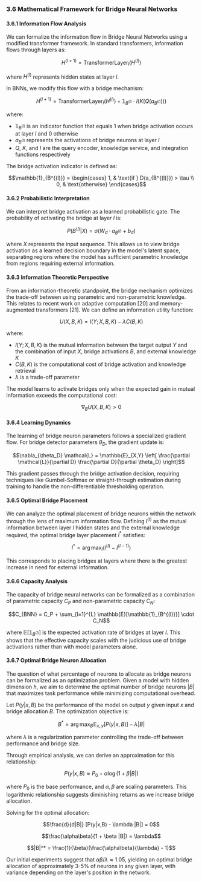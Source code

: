 ### 3.6 Mathematical Framework for Bridge Neural Networks

#### 3.6.1 Information Flow Analysis

We can formalize the information flow in Bridge Neural Networks using a modified transformer framework. In standard transformers, information flows through layers as:

$$H^{(l+1)} = \text{TransformerLayer}_l(H^{(l)})$$

where $H^{(l)}$ represents hidden states at layer $l$. 

In BNNs, we modify this flow with a bridge mechanism:

$$H^{(l+1)} = \text{TransformerLayer}_l(H^{(l)}) + \mathbb{1}_{B^{(l)}} \cdot I(K(Q(a_{B^{(l)}})))$$

where:
- $\mathbb{1}_{B^{(l)}}$ is an indicator function that equals 1 when bridge activation occurs at layer $l$ and 0 otherwise
- $a_{B^{(l)}}$ represents the activations of bridge neurons at layer $l$
- $Q$, $K$, and $I$ are the query encoder, knowledge service, and integration functions respectively

The bridge activation indicator is defined as:

$$\mathbb{1}_{B^{(l)}} = \begin{cases} 
1, & \text{if } D(a_{B^{(l)}}) > \tau \\
0, & \text{otherwise}
\end{cases}$$

#### 3.6.2 Probabilistic Interpretation

We can interpret bridge activation as a learned probabilistic gate. The probability of activating the bridge at layer $l$ is:

$$P(B^{(l)} | X) = \sigma(W_d \cdot a_{B^{(l)}} + b_d)$$

where $X$ represents the input sequence. This allows us to view bridge activation as a learned decision boundary in the model's latent space, separating regions where the model has sufficient parametric knowledge from regions requiring external information.

#### 3.6.3 Information Theoretic Perspective

From an information-theoretic standpoint, the bridge mechanism optimizes the trade-off between using parametric and non-parametric knowledge. This relates to recent work on adaptive computation [20] and memory-augmented transformers [21]. We can define an information utility function:

$$U(X, B, K) = I(Y; X, B, K) - \lambda C(B, K)$$

where:
- $I(Y; X, B, K)$ is the mutual information between the target output $Y$ and the combination of input $X$, bridge activations $B$, and external knowledge $K$
- $C(B, K)$ is the computational cost of bridge activation and knowledge retrieval
- $\lambda$ is a trade-off parameter

The model learns to activate bridges only when the expected gain in mutual information exceeds the computational cost:

$$\nabla_B U(X, B, K) > 0$$

#### 3.6.4 Learning Dynamics

The learning of bridge neuron parameters follows a specialized gradient flow. For bridge detector parameters $\theta_D$, the gradient update is:

$$\nabla_{\theta_D} \mathcal{L} = \mathbb{E}_{X,Y} \left[ \frac{\partial \mathcal{L}}{\partial D} \frac{\partial D}{\partial \theta_D} \right]$$

This gradient passes through the bridge activation decision, requiring techniques like Gumbel-Softmax or straight-through estimation during training to handle the non-differentiable thresholding operation.

#### 3.6.5 Optimal Bridge Placement

We can analyze the optimal placement of bridge neurons within the network through the lens of maximum information flow. Defining $I^{(l)}$ as the mutual information between layer $l$ hidden states and the external knowledge required, the optimal bridge layer placement $l^*$ satisfies:

$$l^* = \arg\max_l \left( I^{(l)} - I^{(l-1)} \right)$$

This corresponds to placing bridges at layers where there is the greatest increase in need for external information.

#### 3.6.6 Capacity Analysis

The capacity of bridge neural networks can be formalized as a combination of parametric capacity $C_P$ and non-parametric capacity $C_N$:

$$C_{BNN} = C_P + \sum_{l=1}^{L} \mathbb{E}[\mathbb{1}_{B^{(l)}}] \cdot C_N$$

where $\mathbb{E}[\mathbb{1}_{B^{(l)}}]$ is the expected activation rate of bridges at layer $l$. This shows that the effective capacity scales with the judicious use of bridge activations rather than with model parameters alone.

#### 3.6.7 Optimal Bridge Neuron Allocation

The question of what percentage of neurons to allocate as bridge neurons can be formalized as an optimization problem. Given a model with hidden dimension $h$, we aim to determine the optimal number of bridge neurons $|B|$ that maximizes task performance while minimizing computational overhead.

Let $P(y|x,B)$ be the performance of the model on output $y$ given input $x$ and bridge allocation $B$. The optimization objective is:

$$B^* = \arg\max_B \mathbb{E}_{x,y} [P(y|x,B)] - \lambda |B|$$

where $\lambda$ is a regularization parameter controlling the trade-off between performance and bridge size.

Through empirical analysis, we can derive an approximation for this relationship:

$$P(y|x,B) \approx P_0 + \alpha \log(1 + \beta |B|)$$

where $P_0$ is the base performance, and $\alpha, \beta$ are scaling parameters. This logarithmic relationship suggests diminishing returns as we increase bridge allocation.

Solving for the optimal allocation:

$$\frac{d}{d|B|} [P(y|x,B) - \lambda |B|] = 0$$

$$\frac{\alpha\beta}{1 + \beta |B|} = \lambda$$

$$|B|^* = \frac{1}{\beta}(\frac{\alpha\beta}{\lambda} - 1)$$

Our initial experiments suggest that $\alpha\beta/\lambda \approx 1.05$, yielding an optimal bridge allocation of approximately 3-5% of neurons in any given layer, with variance depending on the layer's position in the network.